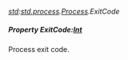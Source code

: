 _[std](../../modules/std/std-module.md):[std.process](../../modules/std/std-process.md).[Process](../../modules/std/std-process-process.md).ExitCode_
##### Property ExitCode:[Int](../../modules/wonkey/wonkey-types-int.md)
Process exit code.
